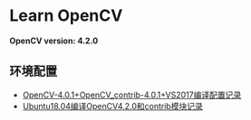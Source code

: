 # Learn OpenCV


**OpenCV version: 4.2.0**

## 环境配置

* [OpenCV-4.0.1+OpenCV_contrib-4.0.1+VS2017编译配置记录](https://blog.csdn.net/PecoHe/article/details/88987398)
* [Ubuntu18.04编译OpenCV4.2.0和contrib模块记录](https://blog.csdn.net/PecoHe/article/details/90581526)